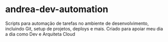 # andrea-dev-automation
Scripts para automação de tarefas no ambiente de desenvolvimento, incluindo Git, setup de projetos, deploys e mais. Criado para apoiar meu dia a dia como Dev e Arquiteta Cloud
